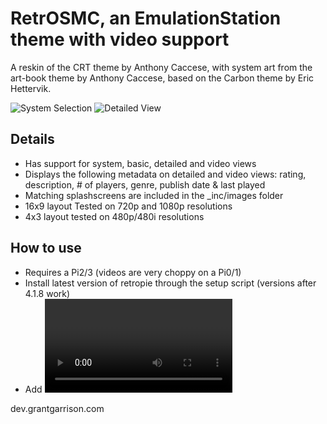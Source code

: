 # RetrOSMC, an EmulationStation theme with video support
A reskin of the CRT theme by Anthony Caccese, with system art from the art-book theme by Anthony Caccese, based on the Carbon theme by Eric Hettervik.

![System Selection](https://i.imgur.com/FYvXm1o.jpg)
![Detailed View](https://i.imgur.com/tWZ6rWo.jpg)

## Details

- Has support for system, basic, detailed and video views
- Displays the following metadata on detailed and video views: rating, description, # of players, genre, publish date & last played
- Matching splashscreens are included in the \_inc/images folder
- 16x9 layout Tested on 720p and 1080p resolutions
- 4x3 layout tested on 480p/480i resolutions

## How to use

- Requires a Pi2/3 (videos are very choppy on a Pi0/1)
- Install latest version of retropie through the setup script (versions after 4.1.8 work)
- Add <video> elements to your gamelist to reference videos for each game on your pi (videos can be stored anywhere just like images)

dev.grantgarrison.com
